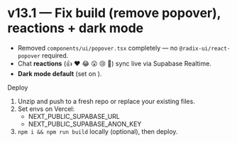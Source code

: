 # v13.1 — Fix build (remove popover), reactions + dark mode

- Removed `components/ui/popover.tsx` completely — no `@radix-ui/react-popover` required.
- Chat **reactions** (👍 ❤️ 😂 😮 😢 👏) sync live via Supabase Realtime.
- **Dark mode default** (set on <html class="dark">).

Deploy
1) Unzip and push to a fresh repo or replace your existing files.
2) Set envs on Vercel:
   - NEXT_PUBLIC_SUPABASE_URL
   - NEXT_PUBLIC_SUPABASE_ANON_KEY
3) `npm i && npm run build` locally (optional), then deploy.
